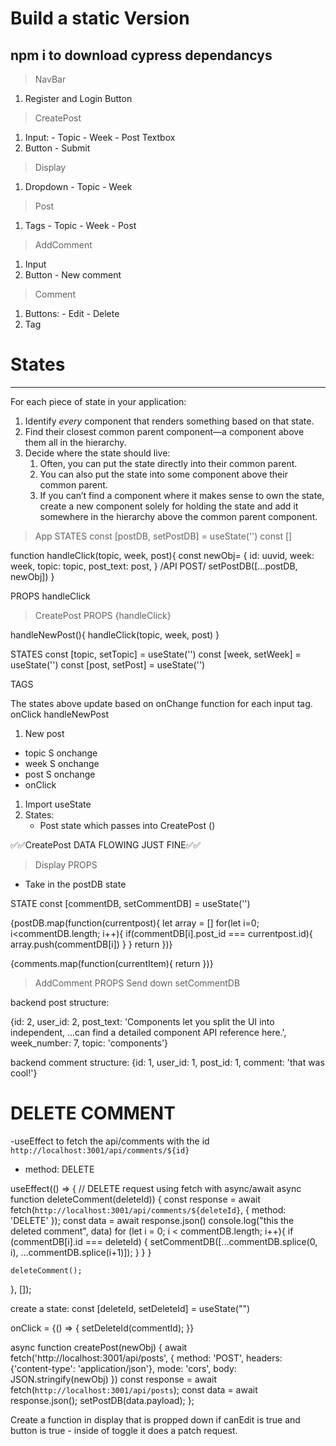 # Build a static Version

npm i to download cypress dependancys
---

> NavBar

1. Register and Login Button

> CreatePost

1. Input: - Topic - Week - Post Textbox
2. Button - Submit

> Display

1. Dropdown - Topic - Week

> Post

1. Tags - Topic - Week - Post

> AddComment

1. Input
2. Button - New comment

> Comment

1. Buttons: - Edit - Delete
2. Tag

# States

---

For each piece of state in your application:

1. Identify *every* component that renders something based on that state.
2. Find their closest common parent component—a component above them all in the hierarchy.
3. Decide where the state should live:
   1. Often, you can put the state directly into their common parent.
   2. You can also put the state into some component above their common parent.
   3. If you can’t find a component where it makes sense to own the state, create a new component solely for holding the state and add it somewhere in the hierarchy above the common parent component.

> App
> STATES
> const [postDB, setPostDB] = useState('')
> const []

function handleClick(topic, week, post){
const newObj= {
id: uuvid,
week: week,
topic: topic,
post_text: post,
}
/API POST/
setPostDB([...postDB, newObj])
}

PROPS
handleClick

> CreatePost
> PROPS
> {handleClick}

handleNewPost(){
handleClick(topic, week, post)
}

STATES
const [topic, setTopic] = useState('')
const [week, setWeek] = useState('')
const [post, setPost] = useState('')

TAGS

The states above update based on onChange function for each input tag.
onClick handleNewPost

1. New post

- topic S onchange
- week S onchange
- post S onchange
- onClick

1. Import useState
2. States:
   - Post state which passes into CreatePost ()

✅✅CreatePost DATA FLOWING JUST FINE✅✅

> Display
> PROPS

- Take in the postDB state

STATE
const [commentDB, setCommentDB] = useState('')

{postDB.map(function(currentpost){
let array = []
for(let i=0; i<commentDB.length; i++){
if(commentDB[i].post_id === currentpost.id){
array.push(commentDB[i])
}
}
return <Post comments={array} topic={currentpost.topic} postText={currentpost.post_text}/>
})}

{comments.map(function(currentItem){ return <Comment comment_text={comment_text}/>})}

> AddComment
> PROPS
> Send down setCommentDB

backend post structure:

{id: 2, user_id: 2, post_text: 'Components let you split the UI into independent, …can find a detailed component API reference here.', week_number: 7, topic: 'components'}

backend comment structure:
{id: 1, user_id: 1, post_id: 1, comment: 'that was cool!'}

# DELETE COMMENT

-useEffect to fetch the api/comments with the id
`http://localhost:3001/api/comments/${id}`

- method: DELETE

useEffect(() => {
// DELETE request using fetch with async/await
async function deleteComment(deleteId)) {
const response = await fetch(`http://localhost:3001/api/comments/${deleteId}`, { method: 'DELETE' });
const data = await response.json()
console.log("this the deleted comment", data)
for (let i = 0; i < commentDB.length; i++){
if (commentDB[i].id === deleteId) {
setCommentDB([...commentDB.splice(0, i), ...commentDB.splice(i+1)]);
}
}
}

    deleteComment();

}, []);

create a state:
const [deleteId, setDeleteId] = useState("")

onClick = {() => {
setDeleteId(commentId);
}}

async function createPost(newObj) {
await fetch('http://localhost:3001/api/posts', {
method: 'POST',
headers: {'content-type': 'application/json'},
mode: 'cors',
body: JSON.stringify(newObj)
})
const response = await fetch(`http://localhost:3001/api/posts`);
const data = await response.json();
setPostDB(data.payload);
};

Create a function in display that is propped down
if canEdit is true and button is true - inside of toggle it does a patch request. 